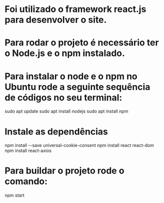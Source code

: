 # Foi utilizado o framework react.js para desenvolver o site.
 
# Para rodar o projeto é necessário ter o Node.js e o npm instalado.
 
# Para instalar o node e o npm no Ubuntu rode a seguinte sequência de códigos no seu terminal:
   sudo apt update
   sudo apt install nodejs
   sudo apt install npm
 
# Instale as dependências
   npm install --save universal-cookie-consent
   npm install react react-dom
   npm install react-axios
 
# Para buildar o projeto rode o comando:
   npm start